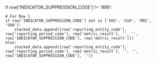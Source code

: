 if row['INDICATOR_SUPPRESSION_CODE'] != '999':
                
    # For Row 1
    if row['INDICATOR_SUPPRESSION_CODE'] not in ['S03', 'S10', 'M02', 'S08']:
        stacked_data.append([row['reporting_entity_code'], row['reporting_period_code'], row['metric_result'], '', '', row['INDICATOR_SUPPRESSION_CODE'], row['metric_result']])
    else:
        stacked_data.append([row['reporting_entity_code'], row['reporting_period_code'], row['metric_result'], '', '', row['INDICATOR_SUPPRESSION_CODE'], ''])
